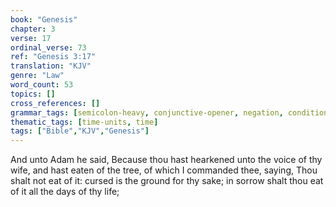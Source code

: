 ```yaml
---
book: "Genesis"
chapter: 3
verse: 17
ordinal_verse: 73
ref: "Genesis 3:17"
translation: "KJV"
genre: "Law"
word_count: 53
topics: []
cross_references: []
grammar_tags: [semicolon-heavy, conjunctive-opener, negation, conditional]
thematic_tags: [time-units, time]
tags: ["Bible","KJV","Genesis"]
---
```

And unto Adam he said, Because thou hast hearkened unto the voice of thy wife, and hast eaten of the tree, of which I commanded thee, saying, Thou shalt not eat of it: cursed is the ground for thy sake; in sorrow shalt thou eat of it all the days of thy life;
